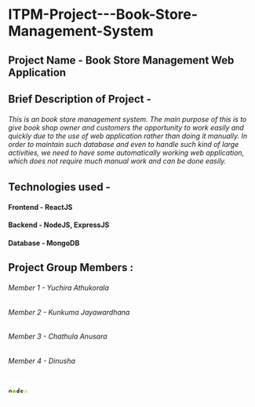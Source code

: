  
# ITPM-Project---Book-Store-Management-System

## Project Name - Book Store Management  Web Application

## Brief Description of Project - 
###### This is an book store management system. The main purpose of this is to give book shop owner and customers the opportunity to work easily and quickly due to the use of web application rather than doing it manually. In order to maintain such database and even to handle such kind of large activities, we need to have some automatically working web application, which does not require much manual work and can be done easily.

## Technologies used - 
####                     Frontend - ReactJS
####                     Backend  - NodeJS, ExpressJS
####                     Database - MongoDB


## Project Group Members :
###### Member 1 - Yuchira Athukorala
###### Member 2 - Kunkuma Jayawardhana
###### Member 3 - Chathula Anusara 
###### Member 4 - Dinusha

<img src="https://raw.githubusercontent.com/devicons/devicon/master/icons/nodejs/nodejs-original-wordmark.svg" alt="nodejs" width="40" height="40"/> </a> <a href="https://www.photoshop.com/en" target="_blank">
